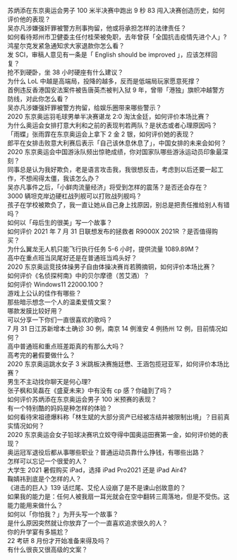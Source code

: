 苏炳添在东京奥运会男子 100 米半决赛中跑出 9 秒 83 闯入决赛创造历史，如何评价他的表现？  
吴亦凡涉嫌强奸罪被警方刑事拘留，他或将承担怎样的法律责任？  
如何看待郑州市卫健委主任付桂荣被免职，去年曾获「全国抗击疫情先进个人」?  
鸿星尔克发紧急通知求大家退款你怎么看？  
发 SCI，审稿人意见有一条是「 English should be improved 」，应该怎样回复？  
抢不到硬卧，坐 38 小时硬座有什么建议？  
为什么 LoL 中越是高端局，投降的越多，反而是低端局玩家愿意死撑？  
首例违反香港国安法案件被告唐英杰被判入狱 9 年，曾带「港独」旗帜冲越警方防线，对此你怎么看？  
吴亦凡涉嫌强奸罪被警方拘留，给娱乐圈带来哪些警示？  
2020 东京奥运羽毛球男单半决赛谌龙 2:0 淘汰金廷，如何评价本场比赛？  
为什么奥运会女排打意大利和之前的表现判若两队？是状态或者心理原因吗？  
「雨蝶」张雨霏在东京奥运会上拿下 2 金 2 银，如何评价她的表现？  
郎平在女排击败意大利赛后表示「自己该休息休息了」，中国女排的未来会如何？  
2020 东京奥运会中国游泳队频出惊艳成绩，你对国家队哪些游泳运动员印象最深刻？  
同事总是认为我好欺负，老是语言攻击我，我很想反击，考虑到以后还要一起工作，不想闹得太僵，我该怎么办？  
吴亦凡事件之后，「小鲜肉流量经济」将受到怎样的震荡？是否还会存在？  
3000 辆坦克岸边硬杠战列舰可以打败战列舰吗？  
孩子在学校被欺负了，我一直让她从自己身上找原因，别总是把责任推给别人有错吗？  
如何以「母后生的很美」写一个故事？  
如何评价 2021 年 7 月 31 日联想发布的拯救者 R9000X 2021R ？是否值得购买？  
为什么翼龙无人机只能飞行执行任务 5-6 小时，提供流量 1089.89M？  
高中在重点班当凤尾好还是在普通班当鸡头好？  
2020 东京奥运竞技体操男子自由体操决赛肖若腾摘铜，如何评价本场比赛？  
如何评价《名侦探柯南》中的贝尔摩德（苦艾酒）？  
如何评价 Windows11 22000.100？  
游戏上公认的佳作有哪些？  
那些暗示想念一个人的温柔爱情文案？  
哪款发膜比较好用？  
可以分享一下你们一直很喜欢的歌吗？  
7 月 31 日江苏新增本土确诊 30 例，南京 14 例淮安 4 例扬州 12 例，目前情况如何？  
高中普通班和重点班差距真的有那么大吗？  
高考完的暑假要做什么？  
2020 东京奥运跳水女子 3 米跳板决赛施廷懋、王涵包揽冠亚军，如何评价本场比赛？  
男生不主动找你聊天是何心理?  
张子枫和吴磊在《盛夏未来》中有没有 cp 感？你磕到了吗？  
如何评价苏炳添在东京奥运会男子 100 米预赛的表现？  
有一个特别酷的妈妈是种怎样的体验？  
如何看待宋祖德爆料称「林生斌的大部分资产已经被冻结并被限制出境」？目前真实情况如何？  
2020 东京奥运会女子铅球决赛巩立姣夺得中国奥运田赛第一金，如何评价她的表现？  
奥运冠军退役后都从事哪些职业？普通运动员靠什么挣钱，有哪些出路？  
怎样可以忘记一个很爱的人？  
大学生 2021 暑假购买 iPad，选择 iPad Pro2021 还是 iPad Air4?  
鞠婧祎到底是个怎样的人？  
《进击的巨人》139 话烂尾、艾伦人设崩了是不是谏山创故意的？  
如果我的能力是：任何人被我扇一耳光就会在空中翻转三周落地，但是不受伤。这能力能用来做什么？  
如何以「你怕我？」为开头写一个故事？  
是什么原因突然就让你放弃了一个一直喜欢追求很久的人？  
你的升学宴有多尴尬？  
22 考研 8 月份才开始准备来得及吗？  
有什么很丧又很高级的文案？  
